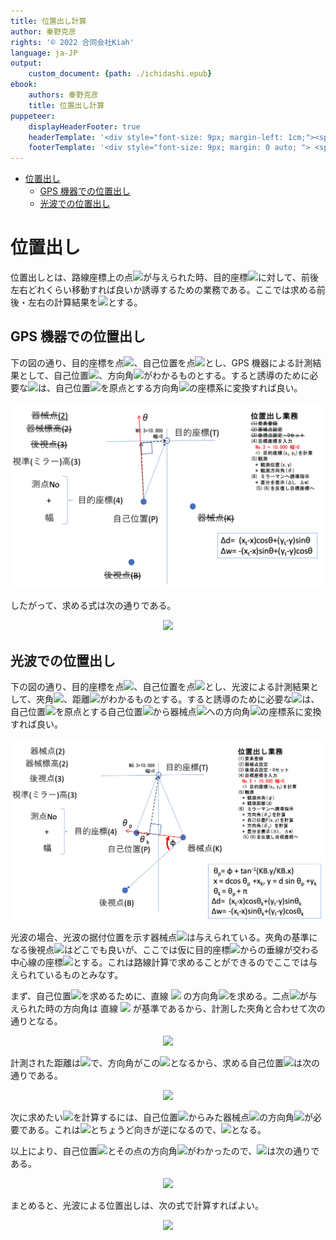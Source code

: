 ```yaml
---
title: 位置出し計算
author: 秦野克彦
rights: '© 2022 合同会社Kiah'
language: ja-JP
output:
    custom_document: {path: ./ichidashi.epub}
ebook:
    authors: 秦野克彦
    title: 位置出し計算
puppeteer:
    displayHeaderFooter: true
    headerTemplate: '<div style="font-size: 9px; margin-left: 1cm;"><span class=''title''></span>, <span class=''date''></span></div>'
    footerTemplate: '<div style="font-size: 9px; margin: 0 auto; "> <span class=''pageNumber''></span>/<span class=''totalPages''></span></div>'
---  
```

  
  
<style>
  hr {
    opacity: 0;
    break-after: page;
  }
</style>
  
  
<div class="TOC">
  
<!-- @import "[TOC]" {cmd="toc" depthFrom=1 depthTo=6 orderedList=false} -->
  
<!-- code_chunk_output -->
  
- [位置出し](#位置出し )
  - [GPS 機器での位置出し](#gps-機器での位置出し )
  - [光波での位置出し](#光波での位置出し )
  
<!-- /code_chunk_output -->
  
</div>
  
<div style="page-break-before:always"></div>
  
  
  
  
#  位置出し
  
  
位置出しとは、路線座標上の点<img src="https://latex.codecogs.com/gif.latex?P(x,y)"/>が与えられた時、目的座標<img src="https://latex.codecogs.com/gif.latex?(x_t,%20y_t)"/>に対して、前後左右どれくらい移動すれば良いか誘導するための業務である。ここでは求める前後・左右の計算結果を<img src="https://latex.codecogs.com/gif.latex?(&#x5C;Delta%20d,&#x5C;Delta%20w)"/>とする。
  
##  GPS 機器での位置出し
  
  
下の図の通り、目的座標を点<img src="https://latex.codecogs.com/gif.latex?T(x_t,%20y_t)"/>、自己位置を点<img src="https://latex.codecogs.com/gif.latex?P(x,%20y)"/>とし、GPS 機器による計測結果として、自己位置<img src="https://latex.codecogs.com/gif.latex?(x,%20y)"/>、方向角<img src="https://latex.codecogs.com/gif.latex?&#x5C;theta"/>がわかるものとする。すると誘導のために必要な<img src="https://latex.codecogs.com/gif.latex?(&#x5C;Delta%20d,&#x5C;Delta%20w)"/>は、自己位置<img src="https://latex.codecogs.com/gif.latex?(x,%20y)"/>を原点とする方向角<img src="https://latex.codecogs.com/gif.latex?&#x5C;theta"/>の座標系に変換すれば良い。
  
<img src="figure/ichidashi_GPS.png" width="800"></img>
  
したがって、求める式は次の通りである。
  
<p align="center"><img src="https://latex.codecogs.com/gif.latex?&#x5C;vectwo{&#x5C;Delta%20d}{&#x5C;Delta%20w}%20=%20&#x5C;Rinv{&#x5C;theta}&#x5C;vectwo{x_t%20-%20x}{y_t%20-%20y}%20=%20&#x5C;Rinvthree{&#x5C;theta}{x_t%20-%20x}{y_t%20-%20y}"/></p>  
  
  
  
  
  
##  光波での位置出し
  
  
下の図の通り、目的座標を点<img src="https://latex.codecogs.com/gif.latex?T(x_t,%20y_t)"/>、自己位置を点<img src="https://latex.codecogs.com/gif.latex?P(x,%20y)"/>とし、光波による計測結果として、夾角<img src="https://latex.codecogs.com/gif.latex?&#x5C;phi"/>、距離<img src="https://latex.codecogs.com/gif.latex?d"/>がわかるものとする。すると誘導のために必要な<img src="https://latex.codecogs.com/gif.latex?(&#x5C;Delta%20d,&#x5C;Delta%20w)"/>は、自己位置<img src="https://latex.codecogs.com/gif.latex?(x,%20y)"/>を原点とする自己位置<img src="https://latex.codecogs.com/gif.latex?P"/>から器械点<img src="https://latex.codecogs.com/gif.latex?K"/>への方向角<img src="https://latex.codecogs.com/gif.latex?&#x5C;theta_k"/>の座標系に変換すれば良い。
  
<img src="figure/ichidashi_opticmeasure.png" width="800"></img>
  
光波の場合、光波の据付位置を示す器械点<img src="https://latex.codecogs.com/gif.latex?K(x_k,%20y_k)"/>は与えられている。夾角の基準になる後視点<img src="https://latex.codecogs.com/gif.latex?B"/>はどこでも良いが、ここでは仮に目的座標<img src="https://latex.codecogs.com/gif.latex?T"/>からの垂線が交わる中心線の座標<img src="https://latex.codecogs.com/gif.latex?(x_b,%20y_b)"/>とする。これは路線計算で求めることができるのでここでは与えられているものとみなす。
  
まず、自己位置<img src="https://latex.codecogs.com/gif.latex?P(x,%20y)"/>を求めるために、直線 <img src="https://latex.codecogs.com/gif.latex?KP"/> の方向角<img src="https://latex.codecogs.com/gif.latex?&#x5C;theta_p"/>を求める。二点<img src="https://latex.codecogs.com/gif.latex?K,P"/>が与えられた時の方向角は 直線 <img src="https://latex.codecogs.com/gif.latex?KB"/> が基準であるから、計測した夾角と合わせて次の通りとなる。
  
<p align="center"><img src="https://latex.codecogs.com/gif.latex?&#x5C;theta_p%20=%20&#x5C;phi%20+%20tan^{-1}&#x5C;frac{y_b%20-%20y_k}{x_b%20-%20x_k}"/></p>  
  
  
計測された距離は<img src="https://latex.codecogs.com/gif.latex?d"/>で、方向角がこの<img src="https://latex.codecogs.com/gif.latex?&#x5C;theta_p"/>となるから、求める自己位置<img src="https://latex.codecogs.com/gif.latex?P(x,%20y)"/>は次の通りである。
  
<p align="center"><img src="https://latex.codecogs.com/gif.latex?&#x5C;vectwo{x}{y}%20=%20&#x5C;R{&#x5C;theta_p}&#x5C;vectwo{d}{0}%20+%20&#x5C;vectwo{x_k}{y_k}=%20&#x5C;vectwo{d&#x5C;cos&#x5C;theta_p%20+%20x_k}{d&#x5C;sin&#x5C;theta_p%20+%20y_k}"/></p>  
  
  
次に求めたい<img src="https://latex.codecogs.com/gif.latex?(&#x5C;Delta%20d,&#x5C;Delta%20w)"/>を計算するには、自己位置<img src="https://latex.codecogs.com/gif.latex?P"/>からみた器械点<img src="https://latex.codecogs.com/gif.latex?K"/>の方向角<img src="https://latex.codecogs.com/gif.latex?&#x5C;theta_k"/>が必要である。これは<img src="https://latex.codecogs.com/gif.latex?&#x5C;theta_p"/>とちょうど向きが逆になるので、<img src="https://latex.codecogs.com/gif.latex?&#x5C;theta_k%20=%20&#x5C;theta_p%20+%20&#x5C;pi"/>となる。
  
以上により、自己位置<img src="https://latex.codecogs.com/gif.latex?(x,%20y)"/>とその点の方向角<img src="https://latex.codecogs.com/gif.latex?&#x5C;theta_k"/>がわかったので、<img src="https://latex.codecogs.com/gif.latex?(&#x5C;Delta%20d,&#x5C;Delta%20w)"/>は次の通りである。
  
<p align="center"><img src="https://latex.codecogs.com/gif.latex?&#x5C;vectwo{&#x5C;Delta%20d}{&#x5C;Delta%20w}%20=%20&#x5C;Rinv{&#x5C;theta_k}&#x5C;vectwo{x_t%20-%20x}{y_t%20-%20y}%20=%20&#x5C;Rinvthree{&#x5C;theta_k}{x_t%20-%20x}{y_t%20-%20y}"/></p>  
  
  
まとめると、光波による位置出しは、次の式で計算すればよい。
  
<p align="center"><img src="https://latex.codecogs.com/gif.latex?&#x5C;begin{aligned}%20&#x5C;theta_p%20&amp;%20=%20&#x5C;phi%20+%20tan^{-1}&#x5C;frac{y_b%20-%20y_k}{x_b%20-%20x_k}%20&#x5C;&#x5C;&#x5C;&#x5C;&#x5C;vectwo{x}{y}%20&amp;%20=%20&#x5C;vectwo{d&#x5C;cos&#x5C;theta_p%20+%20x_k}{d&#x5C;sin&#x5C;theta_p%20+%20y_k}　&#x5C;&#x5C;&#x5C;&#x5C;&#x5C;theta_k%20&amp;%20=%20&#x5C;theta_p%20+%20&#x5C;pi%20&#x5C;&#x5C;&#x5C;&#x5C;&#x5C;vectwo{&#x5C;Delta%20d}{&#x5C;Delta%20w}%20&amp;%20=%20%20&#x5C;Rinvthree{&#x5C;theta_k}{x_t%20-%20x}{y_t%20-%20y}&#x5C;end{aligned}"/></p>  
  
  